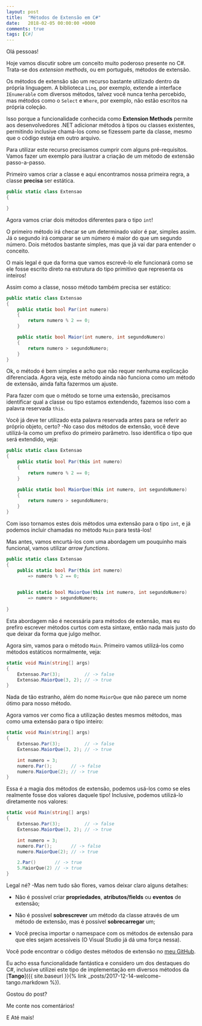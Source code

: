 ```yaml
---
layout: post
title:  "Métodos de Extensão em C#"
date:   2018-02-05 00:00:00 +0000
comments: true
tags: [C#]
---
```


Olá pessoas!

Hoje vamos discutir sobre um conceito muito poderoso presente no C#. Trata-se dos *extension methods*, ou em português, métodos de extensão.
<!--more-->

Os métodos de extensão são um recurso bastante utilizado dentro da própria linguagem. A biblioteca `Linq`, por exemplo, extende a interface `IEnumerable` com diversos métodos, talvez você nunca tenha percebido, mas métodos como o `Select` e `Where`, por exemplo, não estão escritos na própria coleção. 

Isso porque a funcionalidade conhecida como **Extension Methods** permite aos desenvolvedores .NET adicionar métodos à tipos ou classes existentes, permitindo inclusive chamá-los como se fizessem parte da classe, mesmo que o código esteja em outro arquivo.

Para utilizar este recurso precisamos cumprir com alguns pré-requisitos. Vamos fazer um exemplo para ilustrar a criação de um método de extensão passo-a-passo.

Primeiro vamos criar a classe e aqui encontramos nossa primeira regra, a classe **precisa** ser estática.

```csharp
public static class Extensao
{

}
```

Agora vamos criar dois métodos diferentes para o tipo `int`! 

O primeiro método irá checar se um determinado valor é par, simples assim. Já o segundo irá comparar se um número é maior do que um segundo número. Dois métodos bastante simples, mas que já vai dar para entender o conceito.

O mais legal é que da forma que vamos escrevê-lo ele funcionará como se ele fosse escrito direto na estrutura do tipo primitivo que representa os inteiros!

Assim como a classe, nosso método também precisa ser estático:

```csharp
public static class Extensao
{
    public static bool Par(int numero)
    {
        return numero % 2 == 0;
    }

    public static bool Maior(int numero, int segundoNumero)
    {
        return numero > segundoNumero;
    }
}
```
Ok, o método é bem simples e acho que não requer nenhuma explicação diferenciada. Agora veja, este método ainda não funciona como um método de extensão, ainda falta fazermos um ajuste.

Para fazer com que o método se torne uma extensão, precisamos identificar qual a classe ou tipo estamos extendendo, fazemos isso com a palavra reservada `this`.

Você já deve ter utilizado esta palavra reservada antes para se referir ao próprio objeto, certo? -No caso dos métodos de extensão, você deve utilizá-la como um prefixo do primeiro parâmetro. Isso identifica o tipo que será extendido, veja:

```csharp
public static class Extensao
{
    public static bool Par(this int numero)
    {
        return numero % 2 == 0;
    }

    public static bool MaiorQue(this int numero, int segundoNumero)
    {
        return numero > segundoNumero;
    }
}
```
Com isso tornamos estes dois métodos uma extensão para o tipo `int`, e já podemos incluir chamadas no método `Main` para testá-los!

Mas antes, vamos encurtá-los com uma abordagem um pouquinho mais funcional, vamos utilizar *arrow functions*.

```csharp
public static class Extensao
{
    public static bool Par(this int numero)
        => numero % 2 == 0;
    

    public static bool MaiorQue(this int numero, int segundoNumero)
        => numero > segundoNumero;
    
}
```
Esta abordagem não é necessária para métodos de extensão, mas eu prefiro escrever métodos curtos com esta sintaxe, então nada mais justo do que deixar da forma que julgo melhor.

Agora sim, vamos para o método `Main`. Primeiro vamos utilizá-los como métodos estáticos normalmente, veja:

```csharp
static void Main(string[] args)
{
    Extensao.Par(3);         // -> false
    Extensao.MaiorQue(3, 2); // -> true
}
```

Nada de tão estranho, além do nome `MaiorQue` que não parece um nome ótimo para nosso método.

Agora vamos ver como fica a utilização destes mesmos métodos, mas como uma extensão para o tipo inteiro:

```csharp
static void Main(string[] args)
{
    Extensao.Par(3);         // -> false
    Extensao.MaiorQue(3, 2); // -> true

    int numero = 3;
    numero.Par();       // -> false
    numero.MaiorQue(2); // -> true
}
```
Essa é a magia dos métodos de extensão, podemos usá-los como se eles realmente fosse dos valores daquele tipo! Inclusive, podemos utilizá-lo diretamente nos valores:

```csharp
static void Main(string[] args)
{
    Extensao.Par(3);         // -> false
    Extensao.MaiorQue(3, 2); // -> true

    int numero = 3;
    numero.Par();       // -> false
    numero.MaiorQue(2); // -> true

    2.Par()       // -> true
    5.MaiorQue(2) // -> true
}
```

Legal né? -Mas nem tudo são flores, vamos deixar claro alguns detalhes:

* Não é possível criar **propriedades**, **atributos/fields** ou **eventos** de extensão;

* Não é possível **sobrescrever** um método da classe através de um método de extensão, mas é possível **sobrecarregar** um;

* Você precisa importar o namespace com os métodos de extensão para que eles sejam acessíveis (O Visual Studio já dá uma força nessa).

Você pode encontrar o código destes métodos de extensão no [meu GitHub](https://github.com/gabrielschade/posts-blog/tree/master/ExtensionMethods).

Eu acho essa funcionalidade fantástica e considero um dos destaques do C#, inclusive utilizei este tipo de implementação em diversos métodos da [**Tango**]({{ site.baseurl }}{% link _posts/2017-12-14-welcome-tango.markdown %}).

Gostou do post? 

Me conte nos comentários!

E Até mais!